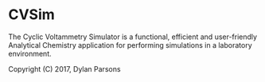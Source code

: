 # CVSim
The Cyclic Voltammetry Simulator is a functional, efficient and user-friendly Analytical Chemistry application for performing simulations in a laboratory environment. 

Copyright (C) 2017, Dylan Parsons
